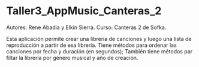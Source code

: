 # Taller3_AppMusic_Canteras_2
Autores: Rene Abadia y Elkin Sierra. 
Curso: Canteras 2 de Sofka.

Esta aplicación permite crear una librería de canciones y luego una lista de reproducción a partir de esa librería.
Tiene métodos para ordenar las canciones por fecha y duración (en segundos); 
También tiene métodos par filtar la librería por género musical y año de creación.

